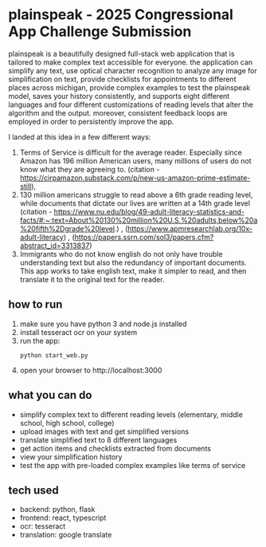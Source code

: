 # plainspeak - 2025 Congressional App Challenge Submission

plainspeak is a beautifully designed full-stack web application that is tailored to make complex text accessible for everyone. the application can simplify any text, use optical character recognition to analyze any image for simplification on text, provide checklists for appointments to different places across michigan, provide complex examples to test the plainspeak model, saves your history consistently, and supports eight different languages and four different customizations of reading levels that alter the algorithm and the output. moreover, consistent feedback loops are employed in order to persistently improve the app.

I landed at this idea in a few different ways:
1. Terms of Service is difficult for the average reader. Especially since Amazon has 196 million American users, many millions of users do not know what they are agreeing to. (citation - https://cirpamazon.substack.com/p/new-us-amazon-prime-estimate-still), 
2. 130 million americans struggle to read above a 6th grade reading level, while documents that dictate our lives are written at a 14th grade level (citation - https://www.nu.edu/blog/49-adult-literacy-statistics-and-facts/#:~:text=About%20130%20million%20U.S.%20adults,below%20a%20fifth%2Dgrade%20level.) , (https://www.apmresearchlab.org/10x-adult-literacy) , (https://papers.ssrn.com/sol3/papers.cfm?abstract_id=3313837)
3. Immigrants who do not know english do not only have trouble understanding text but also the redundancy of important documents. This app works to take english text, make it simpler to read, and then translate it to the original text for the reader.

## how to run

1. make sure you have python 3 and node.js installed
2. install tesseract ocr on your system
3. run the app:
   ```
   python start_web.py
   ```
4. open your browser to http://localhost:3000

## what you can do

- simplify complex text to different reading levels (elementary, middle school, high school, college)
- upload images with text and get simplified versions
- translate simplified text to 8 different languages
- get action items and checklists extracted from documents
- view your simplification history
- test the app with pre-loaded complex examples like terms of service

## tech used

- backend: python, flask
- frontend: react, typescript
- ocr: tesseract
- translation: google translate
